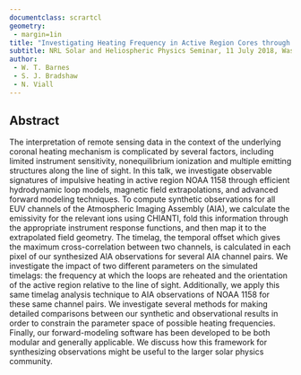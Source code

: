 ```yaml
---
documentclass: scrartcl
geometry:
 - margin=1in
title: "Investigating Heating Frequency in Active Region Cores through Timelag Analysis of Forward Modeled Emission"
subtitle: NRL Solar and Heliospheric Physics Seminar, 11 July 2018, Washington, D.C., USA
author:
 - W. T. Barnes
 - S. J. Bradshaw
 - N. Viall
---
```


## Abstract
The interpretation of remote sensing data in the context of the underlying coronal heating mechanism is complicated by several factors, including limited instrument sensitivity, nonequilibrium ionization and multiple emitting structures along the line of sight. In this talk, we investigate observable signatures of impulsive heating in active region NOAA 1158 through efficient hydrodynamic loop models, magnetic field extrapolations, and advanced forward modeling techniques. To compute synthetic observations for all EUV channels of the Atmospheric Imaging Assembly (AIA), we calculate the emissivity for the relevant ions using CHIANTI, fold this information through the appropriate instrument response functions, and then map it to the extrapolated field geometry. The timelag, the temporal offset which gives the maximum cross-correlation between two channels, is calculated in each pixel of our synthesized AIA observations for several AIA channel pairs. We investigate the impact of two different parameters on the simulated timelags: the frequency at which the loops are reheated and the orientation of the active region relative to the line of sight. Additionally, we apply this same timelag analysis technique to AIA observations of NOAA 1158 for these same channel pairs. We investigate several methods for making detailed comparisons between our synthetic and observational results in order to constrain the parameter space of possible heating frequencies. Finally, our forward-modeling software has been developed to be both modular and generally applicable. We discuss how this framework for synthesizing observations might be useful to the larger solar physics community. 
